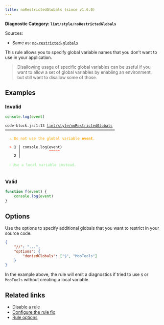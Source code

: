 ```yaml
---
title: noRestrictedGlobals (since v1.0.0)
---
```


**Diagnostic Category: `lint/style/noRestrictedGlobals`**

Sources: 
- Same as: <a href="https://eslint.org/docs/latest/rules/no-restricted-globals" target="_blank"><code>no-restricted-globals</code></a>

This rule allows you to specify global variable names that you don’t want to use in your application.

>Disallowing usage of specific global variables can be useful if you want to allow a set of
global variables by enabling an environment, but still want to disallow some of those.


## Examples

### Invalid

```js
console.log(event)
```

<pre class="language-text"><code class="language-text">code-block.js:1:13 <a href="https://biomejs.dev/linter/rules/no-restricted-globals">lint/style/noRestrictedGlobals</a> ━━━━━━━━━━━━━━━━━━━━━━━━━━━━━━━━━━━━━━━━━━━━━━━━━━

<strong><span style="color: Orange;">  </span></strong><strong><span style="color: Orange;">⚠</span></strong> <span style="color: Orange;">Do not use the global variable </span><span style="color: Orange;"><strong>event</strong></span><span style="color: Orange;">.</span>
  
<strong><span style="color: Tomato;">  </span></strong><strong><span style="color: Tomato;">&gt;</span></strong> <strong>1 │ </strong>console.log(event)
   <strong>   │ </strong>            <strong><span style="color: Tomato;">^</span></strong><strong><span style="color: Tomato;">^</span></strong><strong><span style="color: Tomato;">^</span></strong><strong><span style="color: Tomato;">^</span></strong><strong><span style="color: Tomato;">^</span></strong>
    <strong>2 │ </strong>
  
<strong><span style="color: lightgreen;">  </span></strong><strong><span style="color: lightgreen;">ℹ</span></strong> <span style="color: lightgreen;">Use a local variable instead.</span>
  
</code></pre>

### Valid

```js
function f(event) {
    console.log(event)
}
```

## Options

Use the options to specify additional globals that you want to restrict in your
source code.

```json
{
    "//": "...",
    "options": {
        "deniedGlobals": ["$", "MooTools"]
    }
}
```

In the example above, the rule will emit a diagnostics if tried to use `$` or `MooTools` without
creating a local variable.

## Related links

- [Disable a rule](/linter/#disable-a-lint-rule)
- [Configure the rule fix](/linter#configure-the-rule-fix)
- [Rule options](/linter/#rule-options)
